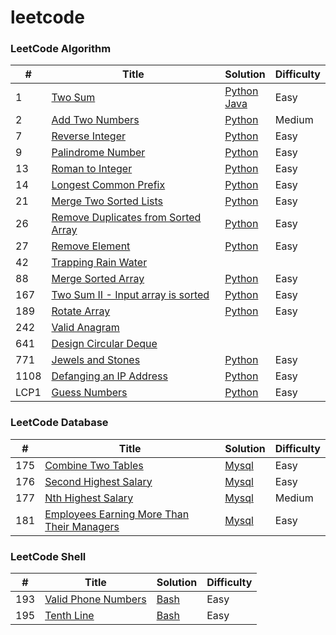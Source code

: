 # leetcode

### LeetCode Algorithm

| # | Title | Solution | Difficulty |
|---| ----- | -------- | ---------- |
|1|[Two Sum](https://leetcode-cn.com/problems/two-sum/) | [Python](algorithms/python/TwoSum.py)<br>[Java](algorithms/java/src/TwoSum.java)|Easy|
|2|[Add Two Numbers](https://leetcode-cn.com/problems/add-two-numbers/) | [Python](algorithms/python/AddTwoNumbers.py)|Medium|
|7|[Reverse Integer](https://leetcode-cn.com/problems/reverse-integer/) | [Python](algorithms/python/ReverseInteger.py)|Easy|
|9|[Palindrome Number](https://leetcode-cn.com/problems/palindrome-number/) | [Python](algorithms/python/PalindromeNumber.py)|Easy|
|13|[Roman to Integer](https://leetcode-cn.com/problems/roman-to-integer/) | [Python](algorithms/python/RomantoInteger.py)|Easy|
|14|[Longest Common Prefix](https://leetcode-cn.com/problems/longest-common-prefix/) | [Python](algorithms/python/LongestCommonPrefix.py)|Easy|
|21|[Merge Two Sorted Lists](https://leetcode-cn.com/problems/merge-two-sorted-lists/) | [Python](algorithms/python/MergeTwoSortedLists.py)|Easy|
|26|[Remove Duplicates from Sorted Array](https://leetcode-cn.com/problems/remove-duplicates-from-sorted-array/) | [Python](algorithms/python/RemoveDuplicatesfromSortedArray.py)|Easy|
|27|[Remove Element](https://leetcode-cn.com/problems/remove-element/) | [Python](algorithms/python/RemoveElement.py)|Easy|
|42|[Trapping Rain Water](https://leetcode-cn.com/problems/trapping-rain-water/) |
|88|[Merge Sorted Array](https://leetcode-cn.com/problems/merge-sorted-array/) | [Python](algorithms/python/MergeSortedArray.py)|Easy|
|167|[Two Sum II - Input array is sorted](https://leetcode-cn.com/problems/two-sum-ii-input-array-is-sorted/) | [Python](algorithms/python/TwoSumII.py)|Easy|
|189|[Rotate Array](https://leetcode-cn.com/problems/rotate-array/) | [Python](algorithms/python/RotateArray.py)|Easy|
|242|[Valid Anagram](https://leetcode-cn.com/problems/valid-anagram/description/) |
|641|[Design Circular Deque](https://leetcode-cn.com/problems/design-circular-deque/) |
|771|[Jewels and Stones](https://leetcode-cn.com/problems/jewels-and-stones/) | [Python](algorithms/python/JewelsandStones.py)|Easy|
|1108|[Defanging an IP Address](https://leetcode-cn.com/problems/defanging-an-ip-address/) | [Python](algorithms/python/DefanginganIPAddress.py)|Easy|
|LCP1|[Guess Numbers](https://leetcode-cn.com/problems/guess-numbers/) | [Python](algorithms/python/GuessNumbers.py) |Easy|


### LeetCode Database

| # | Title | Solution | Difficulty |
|---| ----- | -------- | ---------- |
|175|[Combine Two Tables](https://leetcode-cn.com/problems/combine-two-tables/) | [Mysql](database/CombineTwoTables.sql) |Easy|
|176|[Second Highest Salary](https://leetcode-cn.com/problems/second-highest-salary/) | [Mysql](database/SecondHighestSalary.sql) |Easy|
|177|[Nth Highest Salary](https://leetcode-cn.com/problems/nth-highest-salary/) | [Mysql](database/NthHighestSalary.sql) |Medium|
|181|[Employees Earning More Than Their Managers](https://leetcode-cn.com/problems/employees-earning-more-than-their-managers/) | [Mysql](database/EmployeesEarningMoreThanTheirManagers.sql) |Easy|

### LeetCode Shell

| # | Title | Solution | Difficulty |
|---| ----- | -------- | ---------- |
|193|[Valid Phone Numbers](https://leetcode-cn.com/problems/valid-phone-numbers/) | [Bash](shell/ValidPhoneNumbers.sh) |Easy|
|195|[Tenth Line](https://leetcode-cn.com/problems/tenth-line/) | [Bash](shell/TenthLine.sh) |Easy|